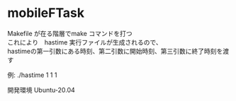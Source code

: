 # mobileFTask

Makefile が在る階層でmake コマンドを打つ  
これにより　hastime 実行ファイルが生成されるので、  
hastimeの第一引数にある時刻、第二引数に開始時刻、第三引数に終了時刻を渡す  

例: ./hastime 1 1 1

開発環境 Ubuntu-20.04